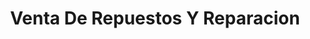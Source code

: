---
title: "Venta De Repuestos Y Reparacion"
url: /santa-cruz/venta-de-repuestos-y-reparacion/
shop: electrónica
---